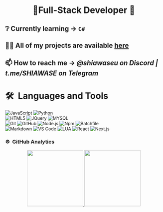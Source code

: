 <h1 align="center">💫Full-Stack Developer 💫</h1>

## ❔ Currently learning -> `C#`

## 👨‍💻 All of my projects are available [here](https://github.com/MEMEZNUT999?tab=repositories)

## 📫 How to reach me -> *@shiawaseu on Discord | t.me/SHlAWASE on Telegram*


	
# 🛠 &nbsp;Languages and Tools

![JavaScript](https://img.shields.io/badge/-JavaScript-%23F7DF1C?style=for-the-badge&logo=javascript&logoColor=000000&labelColor=%23F7DF1C&color=%23FFCE5A)
![Python](https://img.shields.io/badge/-Python-3776AB?style=for-the-badge&logo=python&logoColor=ffffff)
<br>
![HTML5](https://img.shields.io/badge/-HTML5-%23E44D27?style=for-the-badge&logo=html5&logoColor=ffffff)
![JQuery](https://img.shields.io/badge/jQuery-f56200?style=for-the-badge&logo=jquery&logoColor=white)
![MYSQL](https://img.shields.io/badge/-MYSQL-0078D6?style=for-the-badge&logo=mysql&logoColor=ffffff)
<br>
![Git](https://img.shields.io/badge/-Git-%23F05032?style=for-the-badge&logo=git&logoColor=%23ffffff)
![GitHub](https://img.shields.io/badge/-GitHub-181717?style=for-the-badge&logo=github)
![Node.js](https://img.shields.io/badge/-Node.js-08d430?style=for-the-badge&logo=Node.js&logoColor=ffffff)
![Npm](https://img.shields.io/badge/-npm-CB3837?style=for-the-badge&logo=npm)
![Batchfile](https://img.shields.io/badge/-batchfile-0078D6?style=for-the-badge&logo=windows&logoColor=ffffff)
<br>
![Markdown](https://img.shields.io/badge/Markdown-000000?style=for-the-badge&logo=markdown&logoColor=white)
![VS Code](https://img.shields.io/badge/-VS%20Code-007ACC?style=for-the-badge&logo=visual-studio-code&logoColor=ffffff)
![LUA](https://img.shields.io/badge/-LUA-6600ff?style=for-the-badge&logo=lua&logoColor=1)
![React](https://img.shields.io/badge/-React-000000?style=for-the-badge&logo=REACT&logoColor=1)
![Next.js](https://img.shields.io/badge/-Next.js-000000?style=for-the-badge&logo=next.js&logoColor=1)
<br/>

### ⚙️ &nbsp;GitHub Analytics

<p align="center">
<a href="https://github.com/MEMEZNUT999">
  <img height="180em" src="https://github-readme-stats-eight-theta.vercel.app/api?username=MEMEZNUT999&show_icons=true&theme=algolia&include_all_commits=true&count_private=true"/>
  <img height="180em" src="https://github-readme-stats-eight-theta.vercel.app/api/top-langs/?username=MEMEZNUT999&layout=compact&langs_count=8&theme=algolia"/>
</a>
</p>
